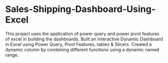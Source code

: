 # Sales-Shipping-Dashboard-Using-Excel
This project uses the application of power query and power pivot features of excel in building the dashboards. 
Built an Interactive Dynamic Dashboard in Excel using Power Query, Pivot Features, tables & Slicers. Created a dynamic column by combining different functions using a dynamic named range. 
